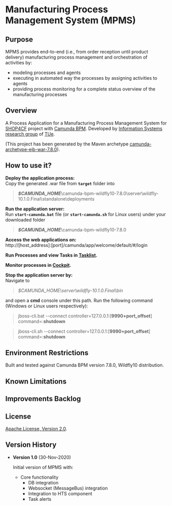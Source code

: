 
# Manufacturing Process Management System (MPMS)


## Purpose

MPMS provides end-to-end (i.e., from order reception until product delivery) manufacturing process management and orchestration of activities by:

- modeling processes and agents
- executing in automated way the processes by assigning activities to agents
- providing process monitoring for a complete status overview of the manufacturing processes

## Overview

A Process Application for a Manufacturing Process Management System for [SHOP4CF](https://www.shop4cf.eu/) project with [Camunda BPM](https://camunda.com/).
Developed by [Information Systems research group](https://www.tue.nl/en/research/research-groups/information-systems-ieis/) of [TUe](https://www.tue.nl/en/).

(This project has been generated by the Maven archetype
[camunda-archetype-ejb-war-7.8.0](https://docs.camunda.org/manual/7.8/user-guide/process-applications/maven-archetypes/)).

## How to use it?

**Deploy the application process:**\
Copy the generated .war file  from **`target`** folder into
>_**$CAMUNDA_HOME**_\camunda-bpm-wildfly10-7.8.0\server\wildfly-10.1.0.Final\standalone\deployments

**Run the application server:**\
Run **`start-camunda.bat`** file (or **`start-camunda.sh`** for Linux users) under your downloaded folder
>_**$CAMUNDA_HOME**_\camunda-bpm-wildfly10-7.8.0

**Access the web applications on:**\
http://[host_address]:[port]/camunda/app/welcome/default/#/login

**Run Processes and view Tasks in [Tasklist](http://docs.camunda.org/latest/guides/user-guide/#tasklist).**

**Monitor processes in [Cockpit](http://docs.camunda.org/latest/guides/user-guide/#cockpit).**

**Stop the application server by:**\
Navigate to
> *$CAMUNDA_HOME\server\wildfly-10.1.0.Final\bin*

and open a **cmd** console under this path. Run the following command (Windows or Linux users respectively):
> jboss-cli.bat --connect controller=127.0.0.1:[**9990+port_offset**] command=:**shutdown**

> jboss-cli.sh --connect controller=127.0.0.1:[**9990+port_offset**] command=:**shutdown**
>
## Environment Restrictions
Built and tested against Camunda BPM version 7.8.0, Wildfly10 distribution.

## Known Limitations

## Improvements Backlog

## License
[Apache License, Version 2.0](http://www.apache.org/licenses/LICENSE-2.0).

## Version History

- **Version 1.0** (30-Nov-2020)

  Initial version of MPMS with:
	- Core functionality
		- DB integration
		- Websocket (MessageBus) integration
		- Integration to HTS component
		- Task alerts
